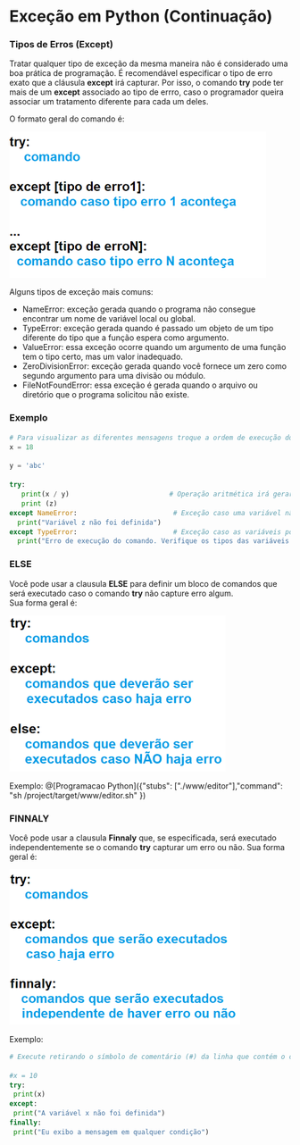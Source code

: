 # Exceção em Python (Continuação)

### <b> Tipos de Erros (Except) </b>

Tratar qualquer tipo de exceção da mesma maneira não é considerado uma boa prática de programação. É recomendável especificar o tipo de erro exato que a cláusula **except** irá capturar. Por isso, o comando **try** pode ter mais de um **except** associado ao tipo de errro, caso o programador queira associar um tratamento diferente para cada um deles. 

O formato geral do comando é:

![excecao](/imagens/try1.png)

Alguns tipos de exceção mais comuns:

+ NameError: exceção gerada quando o programa não consegue encontrar um nome de variável local ou global.  
+ TypeError: exceção gerada quando é passado um objeto de um tipo diferente do tipo que a função espera como argumento. 
+ ValueError: essa exceção ocorre quando um argumento de uma função tem o tipo certo, mas um valor inadequado.
+ ZeroDivisionError: exceção gerada quando você fornece um zero como segundo argumento para uma divisão ou módulo.
+ FileNotFoundError: essa exceção é gerada quando o arquivo ou diretório que o programa solicitou não existe.

### <b> Exemplo </b>
``` python runnable
# Para visualizar as diferentes mensagens troque a ordem de execução dos comandos associados ao comando try
x = 18

y = 'abc'

try:
   print(x / y)                         # Operação aritmética irá gerar um erro (Exceção)      
   print (z)     
except NameError:                        # Exceção caso uma variável não esteja definida
  print("Variável z não foi definida")
except TypeError:                        # Exceção caso as variáveis possuam tipos definidos
  print("Erro de execução do comando. Verifique os tipos das variáveis ou zero no denominador")   
```

### <b> ELSE </b>

Você pode usar a clausula **ELSE** para definir um bloco de comandos que será executado caso o comando **try** não capture erro algum.  
Sua forma geral é:

![excecao](/imagens/try2.png)

Exemplo:
@[Programacao Python]({"stubs": ["./www/editor"],"command": "sh /project/target/www/editor.sh" })

 ### <b> FINNALY </b>
 
 Você pode usar a clausula **Finnaly** que, se especificada, será executado independentemente se o comando **try** capturar um erro ou não.
 Sua forma geral é:
 
 ![excecao](/imagens/try3.png)
 
 Exemplo:
 ``` python runnable
 # Execute retirando o símbolo de comentário (#) da linha que contém o comando x = 10
 
 #x = 10
 try:
  print(x)
except:
  print("A variável x não foi definida")
finally:
  print("Eu exibo a mensagem em qualquer condição")
